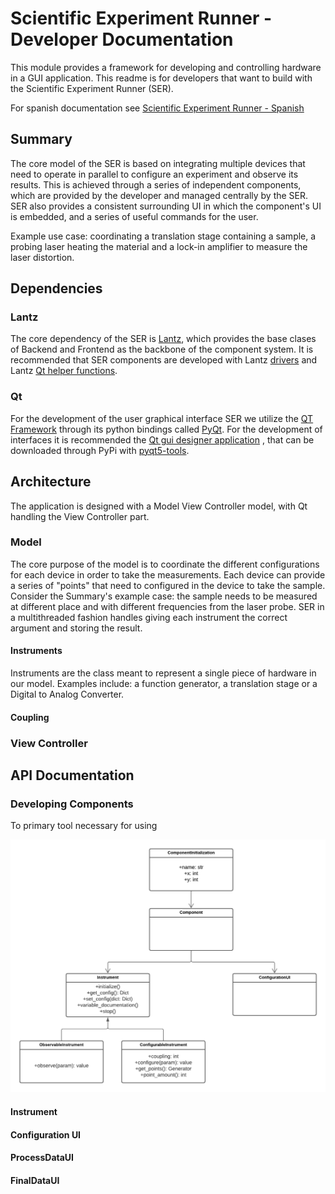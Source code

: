 # Scientific Experiment Runner - Developer Documentation

This module provides a framework for developing and controlling hardware in a GUI application.
This readme is for developers that want to build with the Scientific Experiment Runner
(SER).

For spanish documentation see [Scientific Experiment Runner - Spanish](readme_es.md)

## Summary

The core model of the SER is based on integrating multiple devices that
need to operate in parallel to configure an experiment and observe its results.
This is achieved through a series of independent components, which are provided by
the developer and managed centrally by the SER. SER also provides a consistent surrounding
UI in which the component's UI is embedded, and a series of useful commands
for the user.

Example use case: coordinating a translation stage containing a sample, 
a probing laser heating the material and a lock-in amplifier to measure the laser distortion.

## Dependencies

### Lantz

The core dependency of the SER is [Lantz](https://github.com/lantzproject), which 
provides the base clases of Backend and Frontend as the backbone of the component
system. It is recommended that SER components are developed with Lantz
[drivers](https://github.com/lantzproject/lantz-drivers) and Lantz
[Qt helper functions](https://github.com/lantzproject/lantz-qt).

### Qt

For the development of the user graphical interface SER we utilize the 
[QT Framework](https://doc.qt.io/qt-5/qtgui-index.html) through its python bindings
called [PyQt](https://pypi.org/project/PyQt5/). For the development of interfaces it 
is recommended the [Qt gui designer application](https://doc.qt.io/qt-6/qtdesigner-manual.html)
, that can be downloaded through PyPi with [pyqt5-tools](https://pypi.org/project/pyqt5-tools/).

## Architecture

The application is designed with a Model View Controller model, with Qt handling
the View Controller part.

### Model

The core purpose of the model is to coordinate the different configurations for each
device in order to take the measurements. Each device can provide a series of "points"
that need to configured in the device to take the sample. Consider the Summary's example case:
the sample needs to be measured at different place and with different frequencies
from the laser probe. SER in a multithreaded fashion handles giving each instrument
the correct argument and storing the result.

#### Instruments

Instruments are the class meant to represent a single piece of hardware in our model.
Examples include: a function generator, a translation stage or a Digital to Analog Converter.

#### Coupling

### View Controller

## API Documentation

### 

### Developing Components

To primary tool necessary for using 

![Component Structure](/Documentation/UML%20Trabajo%20Profesional.png)

#### Instrument

#### Configuration UI

#### ProcessDataUI

#### FinalDataUI
